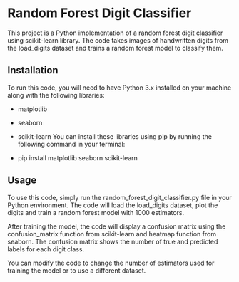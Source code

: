 # Random Forest Digit Classifier
This project is a Python implementation of a random forest digit classifier using scikit-learn library. The code takes images of handwritten digits from the load_digits dataset and trains a random forest model to classify them.

## Installation
To run this code, you will need to have Python 3.x installed on your machine along with the following libraries:

- matplotlib
- seaborn
- scikit-learn
You can install these libraries using pip by running the following command in your terminal:

- pip install matplotlib seaborn scikit-learn

## Usage
To use this code, simply run the random_forest_digit_classifier.py file in your Python environment. The code will load the load_digits dataset, plot the digits and train a random forest model with 1000 estimators.

After training the model, the code will display a confusion matrix using the confusion_matrix function from scikit-learn and heatmap function from seaborn. The confusion matrix shows the number of true and predicted labels for each digit class.

You can modify the code to change the number of estimators used for training the model or to use a different dataset.
